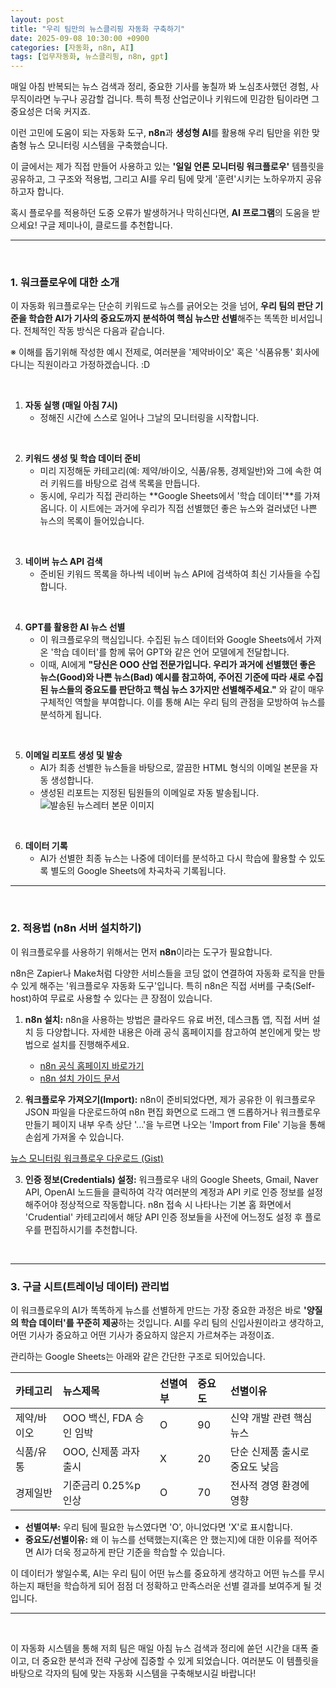 ```yaml
---
layout: post
title: "우리 팀만의 뉴스클리핑 자동화 구축하기"
date: 2025-09-08 10:30:00 +0900
categories: [자동화, n8n, AI]
tags: [업무자동화, 뉴스클리핑, n8n, gpt]
---
```


매일 아침 반복되는 뉴스 검색과 정리, 중요한 기사를 놓칠까 봐 노심초사했던 경험, 사무직이라면 누구나 공감할 겁니다. 특히 특정 산업군이나 키워드에 민감한 팀이라면 그 중요성은 더욱 커지죠.

이런 고민에 도움이 되는 자동화 도구, **n8n**과 **생성형 AI**를 활용해 우리 팀만을 위한 맞춤형 뉴스 모니터링 시스템을 구축했습니다.

이 글에서는 제가 직접 만들어 사용하고 있는 **'일일 언론 모니터링 워크플로우'** 템플릿을 공유하고, 그 구조와 적용법, 그리고 AI를 우리 팀에 맞게 '훈련'시키는 노하우까지 공유하고자 합니다.

혹시 플로우를 적용하던 도중 오류가 발생하거나 막히신다면, **AI 프로그램**의 도움을 받으세요! 구글 제미나이, 클로드를 추천합니다.

---

&nbsp;
&nbsp;

### 1. 워크플로우에 대한 소개

이 자동화 워크플로우는 단순히 키워드로 뉴스를 긁어오는 것을 넘어, **우리 팀의 판단 기준을 학습한 AI가 기사의 중요도까지 분석하여 핵심 뉴스만 선별**해주는 똑똑한 비서입니다. 전체적인 작동 방식은 다음과 같습니다.

※ 이해를 돕기위해 작성한 예시 전제로, 여러분을 '제약바이오' 혹은 '식품유통' 회사에 다니는 직원이라고 가정하겠습니다. :D

&nbsp;
&nbsp;

1.  **자동 실행 (매일 아침 7시)**
    * 정해진 시간에 스스로 일어나 그날의 모니터링을 시작합니다.

&nbsp;

2.  **키워드 생성 및 학습 데이터 준비**
    * 미리 지정해둔 카테고리(예: 제약/바이오, 식품/유통, 경제일반)와 그에 속한 여러 키워드를 바탕으로 검색 목록을 만듭니다.
    * 동시에, 우리가 직접 관리하는 **Google Sheets에서 '학습 데이터'**를 가져옵니다. 이 시트에는 과거에 우리가 직접 선별했던 좋은 뉴스와 걸러냈던 나쁜 뉴스의 목록이 들어있습니다.

&nbsp;

3.  **네이버 뉴스 API 검색**
    * 준비된 키워드 목록을 하나씩 네이버 뉴스 API에 검색하여 최신 기사들을 수집합니다.

&nbsp;

4.  **GPT를 활용한 AI 뉴스 선별**
    * 이 워크플로우의 핵심입니다. 수집된 뉴스 데이터와 Google Sheets에서 가져온 '학습 데이터'를 함께 묶어 GPT와 같은 언어 모델에게 전달합니다.
    * 이때, AI에게 **"당신은 OOO 산업 전문가입니다. 우리가 과거에 선별했던 좋은 뉴스(Good)와 나쁜 뉴스(Bad) 예시를 참고하여, 주어진 기준에 따라 새로 수집된 뉴스들의 중요도를 판단하고 핵심 뉴스 3가지만 선별해주세요."** 와 같이 매우 구체적인 역할을 부여합니다. 이를 통해 AI는 우리 팀의 관점을 모방하여 뉴스를 분석하게 됩니다.

&nbsp;

5.  **이메일 리포트 생성 및 발송**
    * AI가 최종 선별한 뉴스들을 바탕으로, 깔끔한 HTML 형식의 이메일 본문을 자동 생성합니다.
    * 생성된 리포트는 지정된 팀원들의 이메일로 자동 발송됩니다.
&nbsp;
![발송된 뉴스레터 본문 이미지](assets/img/food-retail-example.png)

&nbsp;

6.  **데이터 기록**
    * AI가 선별한 최종 뉴스는 나중에 데이터를 분석하고 다시 학습에 활용할 수 있도록 별도의 Google Sheets에 차곡차곡 기록됩니다.

---

&nbsp;

### 2. 적용법 (n8n 서버 설치하기)

이 워크플로우를 사용하기 위해서는 먼저 **n8n**이라는 도구가 필요합니다.

n8n은 Zapier나 Make처럼 다양한 서비스들을 코딩 없이 연결하여 자동화 로직을 만들 수 있게 해주는 '워크플로우 자동화 도구'입니다. 특히 n8n은 직접 서버를 구축(Self-host)하여 무료로 사용할 수 있다는 큰 장점이 있습니다.



1.  **n8n 설치:** n8n을 사용하는 방법은 클라우드 유료 버전, 데스크톱 앱, 직접 서버 설치 등 다양합니다. 자세한 내용은 아래 공식 홈페이지를 참고하여 본인에게 맞는 방법으로 설치를 진행해주세요.
    * [n8n 공식 홈페이지 바로가기](https://n8n.io/)
    * [n8n 설치 가이드 문서](https://docs.n8n.io/hosting/)



2.  **워크플로우 가져오기(Import):** n8n이 준비되었다면, 제가 공유한 이 워크플로우 JSON 파일을 다운로드하여 n8n 편집 화면으로 드래그 앤 드롭하거나 워크플로우 만들기 페이지 내부 우측 상단 '...'을 누르면 나오는 'Import from File' 기능을 통해 손쉽게 가져올 수 있습니다.

[뉴스 모니터링 워크플로우 다운로드 (Gist)](https://gist.github.com/8247826e06c901461bb4a4feca5c5551.git)



3.  **인증 정보(Credentials) 설정:** 워크플로우 내의 Google Sheets, Gmail, Naver API, OpenAI 노드들을 클릭하여 각각 여러분의 계정과 API 키로 인증 정보를 설정해주어야 정상적으로 작동합니다. n8n 접속 시 나타나는 기본 홈 화면에서 'Crudential' 카테고리에서 해당 API 인증 정보들을 사전에 어느정도 설정 후 플로우를 편집하시기를 추천합니다.

&nbsp;

---

### 3. 구글 시트(트레이닝 데이터) 관리법

이 워크플로우의 AI가 똑똑하게 뉴스를 선별하게 만드는 가장 중요한 과정은 바로 **'양질의 학습 데이터'를 꾸준히 제공**하는 것입니다. AI를 우리 팀의 신입사원이라고 생각하고, 어떤 기사가 중요하고 어떤 기사가 중요하지 않은지 가르쳐주는 과정이죠.

관리하는 Google Sheets는 아래와 같은 간단한 구조로 되어있습니다.

| 카테고리 | 뉴스제목 | 선별여부 | 중요도 | 선별이유 |
| :--- | :--- | :--- | :--- | :--- |
| 제약/바이오 | OOO 백신, FDA 승인 임박 | O | 90 | 신약 개발 관련 핵심 뉴스 |
| 식품/유통 | OOO, 신제품 과자 출시 | X | 20 | 단순 신제품 출시로 중요도 낮음 |
| 경제일반 | 기준금리 0.25%p 인상 | O | 70 | 전사적 경영 환경에 영향 |

* **선별여부:** 우리 팀에 필요한 뉴스였다면 'O', 아니었다면 'X'로 표시합니다.
* **중요도/선별이유:** 왜 이 뉴스를 선택했는지(혹은 안 했는지)에 대한 이유를 적어주면 AI가 더욱 정교하게 판단 기준을 학습할 수 있습니다.

이 데이터가 쌓일수록, AI는 우리 팀이 어떤 뉴스를 중요하게 생각하고 어떤 뉴스를 무시하는지 패턴을 학습하게 되어 점점 더 정확하고 만족스러운 선별 결과를 보여주게 될 것입니다.

---
&nbsp;

이 자동화 시스템을 통해 저희 팀은 매일 아침 뉴스 검색과 정리에 쏟던 시간을 대폭 줄이고, 더 중요한 분석과 전략 구상에 집중할 수 있게 되었습니다. 여러분도 이 템플릿을 바탕으로 각자의 팀에 맞는 자동화 시스템을 구축해보시길 바랍니다!